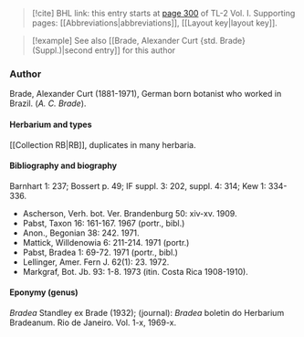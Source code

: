 > [!cite] BHL link: this entry starts at [page 300](https://www.biodiversitylibrary.org/item/103414#page/348/mode/1up) of TL-2 Vol. I.
> Supporting pages: [[Abbreviations|abbreviations]], [[Layout key|layout key]].

> [!example] See also [[Brade, Alexander Curt {std. Brade} (Suppl.)|second entry]] for this author

### Author

Brade, Alexander Curt (1881-1971), German born botanist who worked in Brazil. (*A. C. Brade*).

#### Herbarium and types

[[Collection RB|RB]], duplicates in many herbaria.

#### Bibliography and biography

Barnhart 1: 237; Bossert p. 49; IF suppl. 3: 202, suppl. 4: 314; Kew 1: 334-336.
- Ascherson, Verh. bot. Ver. Brandenburg 50: xiv-xv. 1909.
- Pabst, Taxon 16: 161-167. 1967 (portr., bibl.)
- Anon., Begonian 38: 242. 1971.
- Mattick, Willdenowia 6: 211-214. 1971 (portr.)
- Pabst, Bradea 1: 69-72. 1971 (portr., bibl.)
- Lellinger, Amer. Fern J. 62(1): 23. 1972.
- Markgraf, Bot. Jb. 93: 1-8. 1973 (itin. Costa Rica 1908-1910).

#### Eponymy (genus)

*Bradea* Standley ex Brade (1932); (journal): *Bradea* boletin do Herbarium Bradeanum. Rio de Janeiro. Vol. 1-x, 1969-x.

